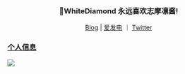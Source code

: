 <h3 align="center">🎉WhiteDiamond 永远喜欢志摩凛酱!</h3>
<p align="center">
   <a target="_blank" href="https://www.yourworld.fun">Blog</a> |
   <a target="_blank" href=""> 爱发电</a> ｜
   <a target="_blank" href="">Twitter
</p>

### 个人信息

![](https://genshin-card.yourworld.fun/detail/rand/78721390.png)






